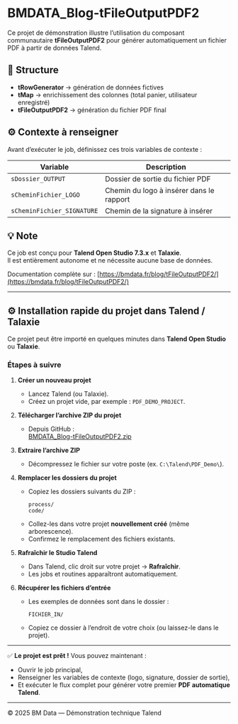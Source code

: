 # BMDATA_Blog-tFileOutputPDF2


Ce projet de démonstration illustre l’utilisation du composant communautaire **tFileOutputPDF2**
pour générer automatiquement un fichier PDF à partir de données Talend.

## 🧩 Structure

- **tRowGenerator** → génération de données fictives  
- **tMap** → enrichissement des colonnes (total panier, utilisateur enregistré)  
- **tFileOutputPDF2** → génération du fichier PDF final  

## ⚙️ Contexte à renseigner

Avant d’exécuter le job, définissez ces trois variables de contexte :

| Variable | Description |
|-----------|-------------|
| `sDossier_OUTPUT` | Dossier de sortie du fichier PDF |
| `sCheminFichier_LOGO` | Chemin du logo à insérer dans le rapport |
| `sCheminFichier_SIGNATURE` | Chemin de la signature à insérer |

## 💡 Note

Ce job est conçu pour **Talend Open Studio 7.3.x** et **Talaxie**.  
Il est entièrement autonome et ne nécessite aucune base de données.

Documentation complète sur : [https://bmdata.fr/blog/tFileOutputPDF2/](https://bmdata.fr/blog/tFileOutputPDF2/)

---

## ⚙️ Installation rapide du projet dans Talend / Talaxie

Ce projet peut être importé en quelques minutes dans **Talend Open Studio** ou **Talaxie**.

### Étapes à suivre

1. **Créer un nouveau projet**
   - Lancez Talend (ou Talaxie).
   - Créez un projet vide, par exemple : `PDF_DEMO_PROJECT`.

2. **Télécharger l’archive ZIP du projet**
   - Depuis GitHub :  
     [BMDATA_Blog-tFileOutputPDF2.zip](https://github.com/mbodetdata/BMDATA_Blog-tFileOutputPDF2/archive/refs/heads/main.zip)

3. **Extraire l’archive ZIP**
   - Décompressez le fichier sur votre poste (ex. `C:\Talend\PDF_Demo\`).

4. **Remplacer les dossiers du projet**
   - Copiez les dossiers suivants du ZIP :
     ```
     process/
     code/
     ```
   - Collez-les dans votre projet **nouvellement créé** (même arborescence).
   - Confirmez le remplacement des fichiers existants.

5. **Rafraîchir le Studio Talend**
   - Dans Talend, clic droit sur votre projet → **Rafraîchir**.
   - Les jobs et routines apparaîtront automatiquement.

6. **Récupérer les fichiers d’entrée**
   - Les exemples de données sont dans le dossier :
     ```
     FICHIER_IN/
     ```
   - Copiez ce dossier à l’endroit de votre choix (ou laissez-le dans le projet).

---

✅ **Le projet est prêt !**
Vous pouvez maintenant :
- Ouvrir le job principal,  
- Renseigner les variables de contexte (logo, signature, dossier de sortie),  
- Et exécuter le flux complet pour générer votre premier **PDF automatique Talend**.

---


© 2025 BM Data — Démonstration technique Talend

